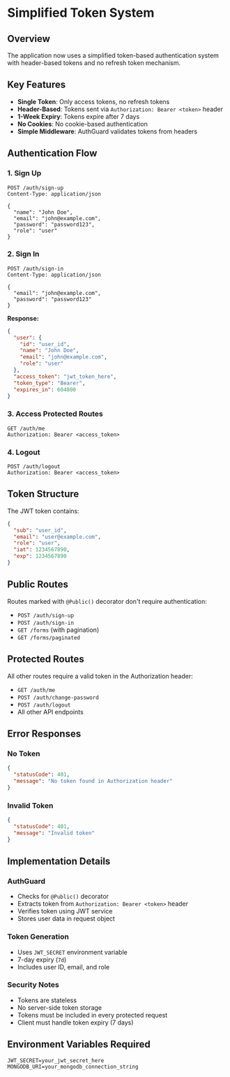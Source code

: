 # Simplified Token System

## Overview
The application now uses a simplified token-based authentication system with header-based tokens and no refresh token mechanism.

## Key Features
- **Single Token**: Only access tokens, no refresh tokens
- **Header-Based**: Tokens sent via `Authorization: Bearer <token>` header
- **1-Week Expiry**: Tokens expire after 7 days
- **No Cookies**: No cookie-based authentication
- **Simple Middleware**: AuthGuard validates tokens from headers

## Authentication Flow

### 1. Sign Up
```http
POST /auth/sign-up
Content-Type: application/json

{
  "name": "John Doe",
  "email": "john@example.com",
  "password": "password123",
  "role": "user"
}
```

### 2. Sign In
```http
POST /auth/sign-in
Content-Type: application/json

{
  "email": "john@example.com",
  "password": "password123"
}
```

**Response:**
```json
{
  "user": {
    "id": "user_id",
    "name": "John Doe",
    "email": "john@example.com",
    "role": "user"
  },
  "access_token": "jwt_token_here",
  "token_type": "Bearer",
  "expires_in": 604800
}
```

### 3. Access Protected Routes
```http
GET /auth/me
Authorization: Bearer <access_token>
```

### 4. Logout
```http
POST /auth/logout
Authorization: Bearer <access_token>
```

## Token Structure
The JWT token contains:
```json
{
  "sub": "user_id",
  "email": "user@example.com",
  "role": "user",
  "iat": 1234567890,
  "exp": 1234567890
}
```

## Public Routes
Routes marked with `@Public()` decorator don't require authentication:
- `POST /auth/sign-up`
- `POST /auth/sign-in`
- `GET /forms` (with pagination)
- `GET /forms/paginated`

## Protected Routes
All other routes require a valid token in the Authorization header:
- `GET /auth/me`
- `POST /auth/change-password`
- `POST /auth/logout`
- All other API endpoints

## Error Responses

### No Token
```json
{
  "statusCode": 401,
  "message": "No token found in Authorization header"
}
```

### Invalid Token
```json
{
  "statusCode": 401,
  "message": "Invalid token"
}
```

## Implementation Details

### AuthGuard
- Checks for `@Public()` decorator
- Extracts token from `Authorization: Bearer <token>` header
- Verifies token using JWT service
- Stores user data in request object

### Token Generation
- Uses `JWT_SECRET` environment variable
- 7-day expiry (`7d`)
- Includes user ID, email, and role

### Security Notes
- Tokens are stateless
- No server-side token storage
- Tokens must be included in every protected request
- Client must handle token expiry (7 days)

## Environment Variables Required
```env
JWT_SECRET=your_jwt_secret_here
MONGODB_URI=your_mongodb_connection_string
```

